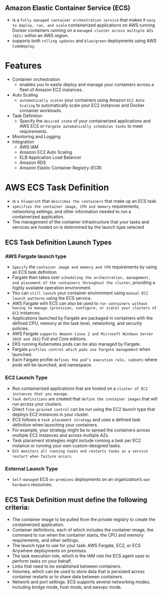 Amazon Elastic Container Service (ECS)
---

- is a `fully managed container orchestration service` that makes it `easy to deploy, run, and scale` containerized applications on AWS running Docker containers running on a `managed cluster across multiple AZs (AZs)` within an AWS region.
- supports both `rolling updates` and `blue/green` deployments using AWS `CodeDeploy`.

# Features

- Container orchestration
  - enables you to easily deploy and manage your containers across a fleet of Amazon EC2 instances.
- Auto Scaling
  - `automatically scales` your containers using Amazon `EC2 Auto Scaling` to automatically scale your EC2 instances and Docker container workloads.
- Task Definition
  - Specify the `desired state` of your containerized applications and AWS ECS or `Fargate automatically schedules tasks` to meet requirements.
- Monitoring and Logging
- Integration
  - AWS IAM
  - Amazon EC2 Auto Scaling
  - ELB Application Load Balancer
  - Amazon RDS
  - Amazon Elastic Container Registry (ECR)

# AWS ECS Task Definition

- is `a blueprint` that `describes the containers` that make up an ECS task.
- `specifies the container image, CPU and memory` requirements, networking settings, and other information needed to run a containerized application.
- The management of the container infrastructure that your tasks and services are hosted on is determined by the launch type selected

## ECS Task Definition Launch Types

### AWS Fargate launch type

- `Specify` the `container image and memory and CPU` requirements by using an ECS task definition.
- Fargate then takes over `scheduling the orchestration, management, and placement of the containers throughout the cluster`, providing a highly available operation environment.
- You can `still launch` your container environment using `manual EC2 launch patterns` using the ECS service.
- AWS Fargate with ECS can also be used to `run containers without having to manage (provision, configure, or scale) your clusters of EC2` instances.
- Applications launched by Fargate are packaged in containers with the defined CPU, memory at the task level, networking, and security policies.
- AWS Fargate `supports Amazon Linux 2 and Microsoft Windows Server 2019 and 2022` Full and Core editions.
- EKS running Kubernetes pods can be also managed by Fargate.
- Fargate `profiles control which pods use Fargate management` when launched.
- Each Fargate profile `defines the pod’s execution role, subnets` where pods will be launched, and namespace.

### EC2 Launch Type

- Run containerized applications that are hosted on a `cluster of EC2 instances that you manage`.
- `Task definitions` are created that `define the container images` that will run across your clusters.
- Direct `fine-grained control` can be run using the EC2 launch type that deploys EC2 instances in your cluster.
- ECS follows a `task placement strategy` and uses a defined task definition when launching your containers.
- For example, your strategy might be to spread the containers across multiple EC2 instances and across multiple AZs.
- Task placement strategies might include running a task per EC2 instance or running your own custom-designed tasks.
- `ECS monitors all running tasks and restarts tasks as a service restart when failure occurs`.

### External Launch Type

- `Self-managed` ECS `on-premises` deployments on an organization’s `own hardware` resources.

## ECS Task Definition must define the following criteria:

- The container image to be pulled from the private registry to create the containerized application.
- Container definitions, each of which includes the container image, the command to run when the container starts, the CPU and memory requirements, and other settings.
- The launch type to use for your task: AWS Fargate, EC2, or ECS Anywhere deployments on premises.
- The task execution role, which is the IAM role the ECS agent uses to perform tasks on your behalf.
- Links that need to be established between containers.
- Volumes, which can be used to store data that is persisted across container restarts or to share data between containers.
- Network and port settings. ECS supports several networking modes, including bridge mode, host mode, and awsvpc mode.


